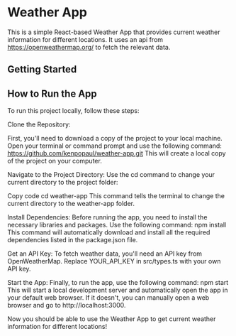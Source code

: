 # Weather App

This is a simple React-based Weather App that provides current weather information for different locations.  It uses an api from https://openweathermap.org/ to fetch the relevant data.

## Getting Started

How to Run the App
------------------
To run this project locally, follow these steps:

Clone the Repository:

First, you'll need to download a copy of the project to your local machine. Open your terminal or command prompt and use the following command:
https://github.com/kenpopaul/weather-app.git
This will create a local copy of the project on your computer.

Navigate to the Project Directory:
Use the cd command to change your current directory to the project folder:

Copy code
cd weather-app
This command tells the terminal to change the current directory to the weather-app folder.

Install Dependencies:
Before running the app, you need to install the necessary libraries and packages. Use the following command:
npm install
This command will automatically download and install all the required dependencies listed in the package.json file.

Get an API Key:
To fetch weather data, you'll need an API key from OpenWeatherMap. Replace YOUR_API_KEY in src/types.ts with your own API key.

Start the App:
Finally, to run the app, use the following command:
npm start
This will start a local development server and automatically open the app in your default web browser. If it doesn't, you can manually open a web browser and go to http://localhost:3000.

Now you should be able to use the Weather App to get current weather information for different locations!
